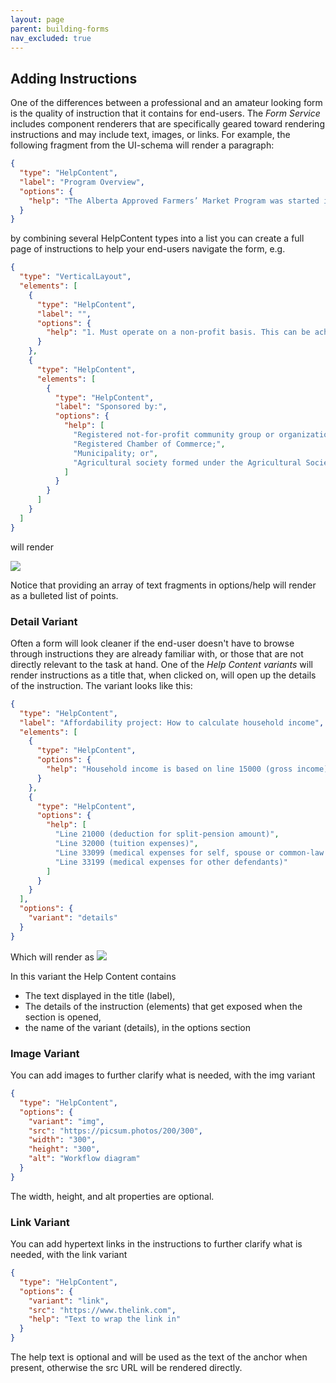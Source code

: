 ```yaml
---
layout: page
parent: building-forms
nav_excluded: true
---
```


## Adding Instructions

One of the differences between a professional and an amateur looking form is the quality of instruction that it contains for end-users. The _Form Service_ includes component renderers that are specifically geared toward rendering instructions and may include text, images, or links. For example, the following fragment from the UI-schema will render a paragraph:

```json
{
  "type": "HelpContent",
  "label": "Program Overview",
  "options": {
    "help": "The Alberta Approved Farmers’ Market Program was started in 1973 as a way to provide an opportunity for local Alberta businesses to sell their products. Farmers’ markets are a critical channel for business incubation – entrepreneurs start in markets, test market their products and develop business skills. The Program creates an operational framework, providing direction and guidance to approved farmers’ markets in Alberta through provincial guidelines that outline minimum requirements and best practices."
  }
}
```

by combining several HelpContent types into a list you can create a full page of instructions to help your end-users navigate the form, e.g.

```json
{
  "type": "VerticalLayout",
  "elements": [
    {
      "type": "HelpContent",
      "label": "",
      "options": {
        "help": "1. Must operate on a non-profit basis. This can be achieved in a number of ways:"
      }
    },
    {
      "type": "HelpContent",
      "elements": [
        {
          "type": "HelpContent",
          "label": "Sponsored by:",
          "options": {
            "help": [
              "Registered not-for-profit community group or organization;",
              "Registered Chamber of Commerce;",
              "Municipality; or",
              "Agricultural society formed under the Agricultural Societies Act (Alberta)"
            ]
          }
        }
      ]
    }
  ]
}
```

will render

![](/adsp-monorepo/assets/form-service/HelpExample.png)

Notice that providing an array of text fragments in options/help will render as a bulleted list of points.

### Detail Variant

Often a form will look cleaner if the end-user doesn't have to browse through instructions they are already familiar with, or those that are not directly relevant to the task at hand. One of the _Help Content variants_ will render instructions as a title that, when clicked on, will open up the details of the instruction. The variant looks like this:

```json
{
  "type": "HelpContent",
  "label": "Affordability project: How to calculate household income",
  "elements": [
    {
      "type": "HelpContent",
      "options": {
        "help": "Household income is based on line 15000 (gross income) minus applicable amounts reported on:"
      }
    },
    {
      "type": "HelpContent",
      "options": {
        "help": [
          "Line 21000 (deduction for split-pension amount)",
          "Line 32000 (tuition expenses)",
          "Line 33099 (medical expenses for self, spouse or common-law partner and dependant children under 18)",
          "Line 33199 (medical expenses for other defendants)"
        ]
      }
    }
  ],
  "options": {
    "variant": "details"
  }
}
```

Which will render as
![](/adsp-monorepo/assets/form-service/InstructionDetails.png)

In this variant the Help Content contains

- The text displayed in the title (label),
- The details of the instruction (elements) that get exposed when the section is opened,
- the name of the variant (details), in the options section

### Image Variant

You can add images to further clarify what is needed, with the img variant

```json
{
  "type": "HelpContent",
  "options": {
    "variant": "img",
    "src": "https://picsum.photos/200/300",
    "width": "300",
    "height": "300",
    "alt": "Workflow diagram"
  }
}
```

The width, height, and alt properties are optional.

### Link Variant

You can add hypertext links in the instructions to further clarify what is needed, with the link variant

```json
{
  "type": "HelpContent",
  "options": {
    "variant": "link",
    "src": "https://www.thelink.com",
    "help": "Text to wrap the link in"
  }
}
```

The help text is optional and will be used as the text of the anchor when present, otherwise the src URL will be rendered directly.
